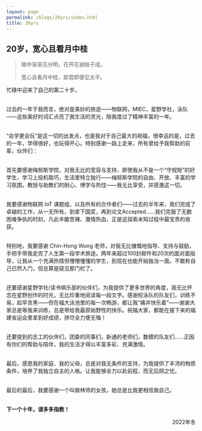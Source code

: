 ```yaml
---
layout: page
permalink: /blogs/20yrs/index.html
title: 20yrs
---
```


## 20岁，宽心且看月中桂

> 暗中渐渐见分明，花开花谢结子成。
>
> 宽心且看月中桂，郎君即便见太平。

忙碌中迎来了自己的第二十岁。

<br>过去的一年于我而言，绝对是美妙的旅途——物联网，MIEC，星野学社，泳队——这些美好的词汇点亮了我生活的灵光，陪我度过了精神丰富的一年。

<br>“会学更会玩”是这一切的出发点，也是我对于自己最大的祝福，很幸运的是，过去的一年，学得很好，也玩得开心。特别感谢一路上走来，所有曾给予我帮助的前辈，伙伴们：

<br>首先要感谢梅努斯学院，对我无比的宽容与支持，即使我从不是一个“守规矩”的好学生，学习上投机取巧，生活里特立独行——梅努斯学院的自由、开放、丰富的学习氛围，教授与助教们的耐心、博学与热忱——我无比享受，并感激这一切。

<br>我要感谢物联网 IoT 课题组，以及所有的合作者们——过去的半年来，我们完成了卓越的工作，从一无所有，到拿下国奖，再到论文Accepted......我们克服了无数困难争执的时刻，凡此辛酸苦辣、激情热血，正是这探索未知过程中最宝贵的收获。

<br>特别地，我要感谢 Chin-Hong Wong 老师，对我无比慷慨地指导、支持与鼓励，手把手带我走完了人生第一段学术旅途。两年来超过100封邮件和20次的面对面指导，让我从一个充满热情但懵懵懂懂的学生，到现在也能开始独当一面。不敢称自己已然入门，但总算是窥见那门栏了。

<br>还要感谢星野学社/读书俱乐部的伙伴们，为我提供了更多世界的角度，我无比怀念在星野创作的时光，无比珍重地阅读每一段文字。感谢校泳队的队友们，训练不易，起早贪黑——但在福大泳池里的每一次畅游，都让我“痛并快乐着”——谢谢大家总是等我来训练，总是带给我最原始野性的快乐。祝福大家，都能在接下来的福建省运会里拿到好成绩，拼尽全力便无悔！

<br>还要提到的志工的伙伴们，团委的同事们，新通的老师们，数模的队友们......正因有你们的帮助与陪伴，我的生活才得以丰富多彩、充满激情。

<br>最后，感恩我的家庭、我的父母，总是对我无条件的支持，为我提供了丰沛的物质条件，培养了我独立自主的人格。让我能够全力以赴前程，而无后顾之忧。

<br>最后的最后，我要感谢一个叫做林师的女孩，她总是比我更相信我自己。

<br>**下一个十年，请多多指教！**

<p align="right">2022年冬</p>
